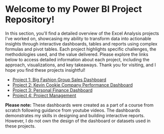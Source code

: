 # Welcome to my Power BI Project Repository!

In this section, you'll find a detailed overview of the Excel Analysis projects I've worked on, showcasing my ability to transform data into actionable insights through interactive dashboards, tables and reports using complex formulas and pivot tables. Each project highlights specific challenges, the methodologies used, and the value delivered. Please explore the links below to access detailed information about each project, including the approach, visualizations, and key takeaways. Thank you for visiting, and I hope you find these projects insightful!

- [Project 1: Big Fashion Group Sales Dashboard](https://github.com/hema-segar/Excel-Analysis-Project/tree/Big-Fashion-Group-Sales-Dashboard)
- [Project 2: Kevin Cookie Company Performance Dashboard](https://github.com/hema-segar/Excel-Analysis-Project/tree/Kevin-Cookie-Company-Performance-Dashboard)
- [Project 3: Personal Finance Dashboard](https://github.com/hema-segar/Excel-Analysis-Project/tree/Personal-Finance-Dashboard)
- [Project 4: Project Management](https://github.com/hema-segar/Excel-Analysis-Project/tree/Project-Management-Dashboard)

**Please note:** These dashboards were created as a part of a course from scratch following guidance from youtube videos. The dashboards demonstrates my skills in designing and building interactive reports. However, I do not own the design of the dashboard or datasets used in these projects.

